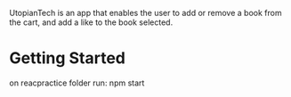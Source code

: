 UtopianTech is an app that enables the user to add or remove a book from the cart, and add a like to the book selected.

# Getting Started
on reacpractice folder run:
npm start
